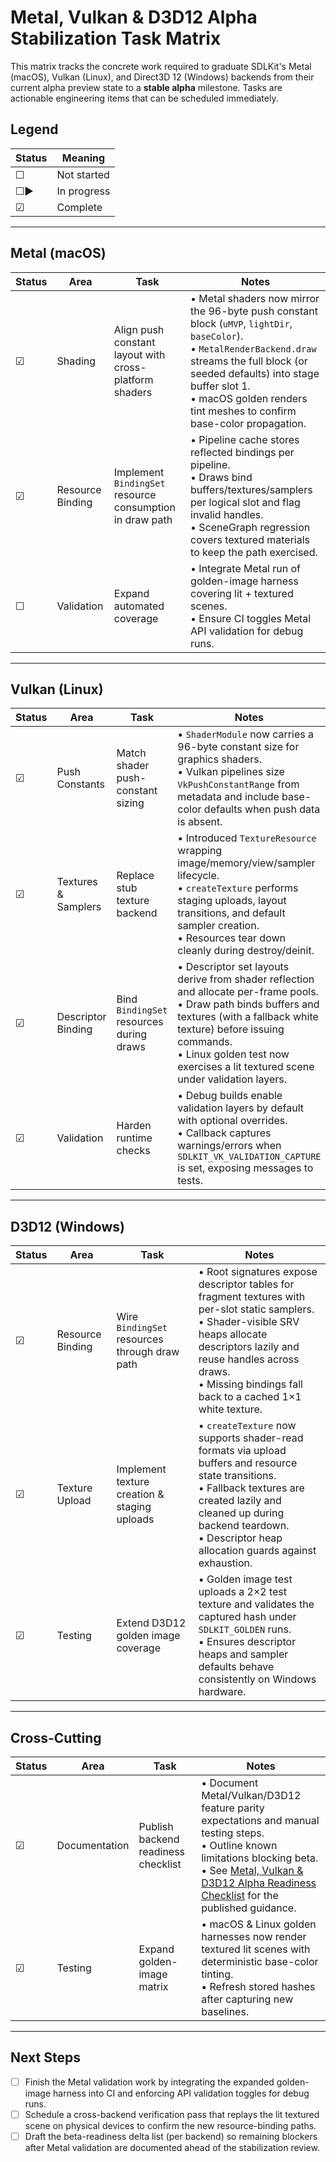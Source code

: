 # Metal, Vulkan & D3D12 Alpha Stabilization Task Matrix

This matrix tracks the concrete work required to graduate SDLKit's Metal (macOS), Vulkan (Linux), and Direct3D 12 (Windows) backends from their current alpha preview state to a **stable alpha** milestone. Tasks are actionable engineering items that can be scheduled immediately.

## Legend

| Status | Meaning |
| --- | --- |
| ☐ | Not started |
| ☐▶ | In progress |
| ☑ | Complete |

---

## Metal (macOS)

| Status | Area | Task | Notes |
| --- | --- | --- | --- |
| ☑ | Shading | Align push constant layout with cross-platform shaders | • Metal shaders now mirror the 96-byte push constant block (`uMVP`, `lightDir`, `baseColor`).<br>• `MetalRenderBackend.draw` streams the full block (or seeded defaults) into stage buffer slot 1.<br>• macOS golden renders tint meshes to confirm base-color propagation. |
| ☑ | Resource Binding | Implement `BindingSet` resource consumption in draw path | • Pipeline cache stores reflected bindings per pipeline.<br>• Draws bind buffers/textures/samplers per logical slot and flag invalid handles.<br>• SceneGraph regression covers textured materials to keep the path exercised. |
| ☐ | Validation | Expand automated coverage | • Integrate Metal run of golden-image harness covering lit + textured scenes.<br>• Ensure CI toggles Metal API validation for debug runs. |

---

## Vulkan (Linux)

| Status | Area | Task | Notes |
| --- | --- | --- | --- |
| ☑ | Push Constants | Match shader push-constant sizing | • `ShaderModule` now carries a 96-byte constant size for graphics shaders.<br>• Vulkan pipelines size `VkPushConstantRange` from metadata and include base-color defaults when push data is absent. |
| ☑ | Textures & Samplers | Replace stub texture backend | • Introduced `TextureResource` wrapping image/memory/view/sampler lifecycle.<br>• `createTexture` performs staging uploads, layout transitions, and default sampler creation.<br>• Resources tear down cleanly during destroy/deinit. |
| ☑ | Descriptor Binding | Bind `BindingSet` resources during draws | • Descriptor set layouts derive from shader reflection and allocate per-frame pools.<br>• Draw path binds buffers and textures (with a fallback white texture) before issuing commands.<br>• Linux golden test now exercises a lit textured scene under validation layers. |
| ☑ | Validation | Harden runtime checks | • Debug builds enable validation layers by default with optional overrides.<br>• Callback captures warnings/errors when `SDLKIT_VK_VALIDATION_CAPTURE` is set, exposing messages to tests. |

---

## D3D12 (Windows)

| Status | Area | Task | Notes |
| --- | --- | --- | --- |
| ☑ | Resource Binding | Wire `BindingSet` resources through draw path | • Root signatures expose descriptor tables for fragment textures with per-slot static samplers.<br>• Shader-visible SRV heaps allocate descriptors lazily and reuse handles across draws.<br>• Missing bindings fall back to a cached 1×1 white texture. |
| ☑ | Texture Upload | Implement texture creation & staging uploads | • `createTexture` now supports shader-read formats via upload buffers and resource state transitions.<br>• Fallback textures are created lazily and cleaned up during backend teardown.<br>• Descriptor heap allocation guards against exhaustion. |
| ☑ | Testing | Extend D3D12 golden image coverage | • Golden image test uploads a 2×2 test texture and validates the captured hash under `SDLKIT_GOLDEN` runs.<br>• Ensures descriptor heaps and sampler defaults behave consistently on Windows hardware. |

---

## Cross-Cutting

| Status | Area | Task | Notes |
| --- | --- | --- | --- |
| ☑ | Documentation | Publish backend readiness checklist | • Document Metal/Vulkan/D3D12 feature parity expectations and manual testing steps.<br>• Outline known limitations blocking beta.<br>• See [Metal, Vulkan & D3D12 Alpha Readiness Checklist](BackendReadinessChecklist.md) for the published guidance. |
| ☑ | Testing | Expand golden-image matrix | • macOS & Linux golden harnesses now render textured lit scenes with deterministic base-color tinting.<br>• Refresh stored hashes after capturing new baselines. |

---

## Next Steps

- ☐ Finish the Metal validation work by integrating the expanded golden-image harness into CI and enforcing API validation toggles for debug runs.
- ☐ Schedule a cross-backend verification pass that replays the lit textured scene on physical devices to confirm the new resource-binding paths.
- ☐ Draft the beta-readiness delta list (per backend) so remaining blockers after Metal validation are documented ahead of the stabilization review.

